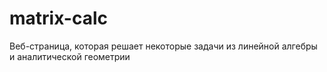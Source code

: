 # matrix-calc
Веб-страница, которая решает некоторые задачи из линейной алгебры и аналитической геометрии
